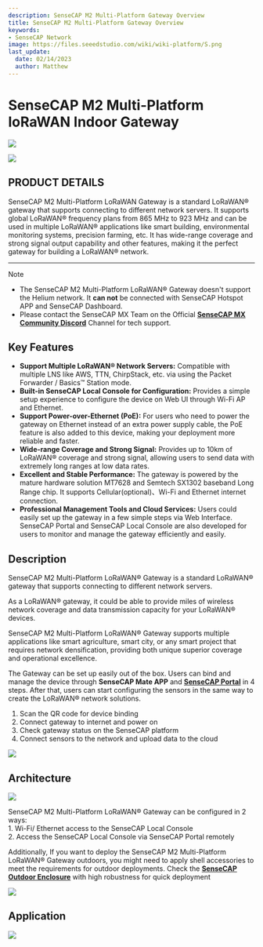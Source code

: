 ```yaml
---
description: SenseCAP M2 Multi-Platform Gateway Overview
title: SenseCAP M2 Multi-Platform Gateway Overview
keywords:
- SenseCAP Network
image: https://files.seeedstudio.com/wiki/wiki-platform/S.png
last_update:
  date: 02/14/2023
  author: Matthew
---
```


SenseCAP M2 Multi-Platform loRaWAN Indoor Gateway
=================================================

![](https://www.sensecapmx.com/wp-content/uploads/2023/02/Pasted-into-1-10.png)

[![](https://files.seeedstudio.com/wiki/Seeed-WiKi/docs/images/get_one_now.png)](https://www.seeedstudio.com/SenseCAP-Multi-Platform-LoRaWAN-Indoor-Gateway-SX1302-US915-p-5472.html?queryID=9e6e68cd28bd953fc69f0f79241ac9fd&objectID=5472&indexName=bazaar_retailer_products)

PRODUCT DETAILS
---------------

SenseCAP M2 Multi-Platform LoRaWAN Gateway is a standard LoRaWAN® gateway that supports connecting to different network servers. It supports global LoRaWAN® frequency plans from 865 MHz to 923 MHz and can be used in multiple LoRaWAN® applications like smart building, environmental monitoring systems, precision farming, etc. It has wide-range coverage and strong signal output capability and other features, making it the perfect gateway for building a LoRaWAN® network.

* * *

Note

*   The SenseCAP M2 Multi-Platform LoRaWAN® Gateway doesn't support the Helium network. It **can not** be connected with SenseCAP Hotspot APP and SenseCAP Dashboard.
*   Please contact the SenseCAP MX Team on the Official [**SenseCAP MX Community Discord**](https://discord.com/invite/sensecap) Channel for tech support.

Key Features
------------

*   **Support Multiple LoRaWAN® Network Servers:** Compatible with multiple LNS like AWS, TTN, ChirpStack, etc. via using the Packet Forwarder / Basics™ Station mode.
*   **Built-in SenseCAP Local Console for Configuration:** Provides a simple setup experience to configure the device on Web UI through Wi-Fi AP and Ethernet.
*   **Support Power-over-Ethernet (PoE):** For users who need to power the gateway on Ethernet instead of an extra power supply cable, the PoE feature is also added to this device, making your deployment more reliable and faster.
*   **Wide-range Coverage and Strong Signal:** Provides up to 10km of LoRaWAN® coverage and strong signal, allowing users to send data with extremely long ranges at low data rates.
*   **Excellent and Stable Performance:** The gateway is powered by the mature hardware solution MT7628 and Semtech SX1302 baseband Long Range chip. It supports Cellular(optional)、Wi-Fi and Ethernet internet connection.
*   **Professional Management Tools and Cloud Services:** Users could easily set up the gateway in a few simple steps via Web Interface. SenseCAP Portal and SenseCAP Local Console are also developed for users to monitor and manage the gateway efficiently and easily.

Description
-----------

SenseCAP M2 Multi-Platform LoRaWAN® Gateway is a standard LoRaWAN® gateway that supports connecting to different network servers.

As a LoRaWAN® gateway, it could be able to provide miles of wireless network coverage and data transmission capacity for your LoRaWAN® devices.

SenseCAP M2 Multi-Platform LoRaWAN® Gateway supports multiple applications like smart agriculture, smart city, or any smart project that requires network densification, providing both unique superior coverage and operational excellence.

The Gateway can be set up easily out of the box. Users can bind and manage the device through **SenseCAP Mate APP** and **[SenseCAP Portal](https://sensecap-docs.seeed.cc/quickstart.html)** in 4 steps. After that, users can start configuring the sensors in the same way to create the LoRaWAN® network solutions.

1.  Scan the QR code for device binding
2.  Connect gateway to internet and power on
3.  Check gateway status on the SenseCAP platform
4.  Connect sensors to the network and upload data to the cloud

![](https://media-cdn.seeedstudio.com/media/wysiwyg/senseCAP_01.png)

Architecture
------------

![](https://media-cdn.seeedstudio.com/media/wysiwyg/_0129.jpg)

SenseCAP M2 Multi-Platform LoRaWAN® Gateway can be configured in 2 ways:  
1\. Wi-Fi/ Ethernet access to the SenseCAP Local Console  
2\. Access the SenseCAP Local Console via SenseCAP Portal remotely

Additionally, If you want to deploy the SenseCAP M2 Multi-Platform LoRaWAN® Gateway outdoors, you might need to apply shell accessories to meet the requirements for outdoor deployments. Check the **[SenseCAP Outdoor Enclosure](https://www.seeedstudio.com/SenseCAP-Outdoor-Enclosure-p-5353.html)** with high robustness for quick deployment

![](https://media-cdn.seeedstudio.com/media/wysiwyg/_6.10_2.png)

Application
-----------

![](https://files.seeedstudio.com/products/114991726/img/application%20seeed%20page%20for%20sensecap.png)